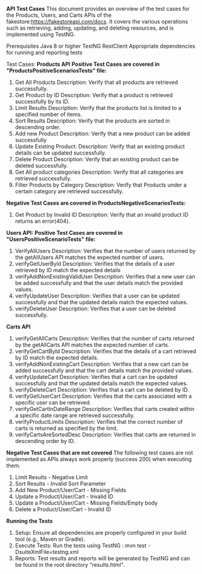 **API Test Cases**
This document provides an overview of the test cases for the Products, Users, and Carts APIs of the fakestore:https://fakestoreapi.com/docs.  It covers the various operations such as retrieving, adding, updating, and deleting resources, and is implemented using TestNG.

Prerequisites
Java 8 or higher
TestNG
RestClient
Appropriate dependencies for running and reporting tests

Test Cases:
**Products API**
**Positive Test Cases are covered in "ProductsPositiveScenariosTests" file:**
1. Get All Products
   Description: Verify that all products are retrieved successfully.
2. Get Product by ID
   Description: Verify that a product is retrieved successfully by its ID.
3. Limit Results
   Description: Verify that the products list is limited to a specified number of items.
4. Sort Results
   Description: Verify that the products are sorted in descending order.
5. Add new Product
   Description: Verify that a new product can be added successfully
6. Update Existing Product:
   Description: Verify that an existing product details can be updated successfully.
7. Delete Product
   Description: Verify that an existing product can be deleted successfully.
8. Get All product categories
   Description: Verify that all categories are retrieved successfully.
9. Filter Products by Category
   Description: Verify that Products under a certain category are retrieved successfully.

**Negative Test Cases are covered in ProductsNegativeScenariosTests:**
1. Get Product by Invalid ID
   Description: Verify that an invalid product ID returns an error(404).

**Users API:**
**Positive Test Cases are covered in "UsersPositiveScenarioTests" file:**
1. VerifyAllUsers
   Description: Verifies that the number of users returned by the getAllUsers API matches the expected number of users.
2. verifyGetUserById
   Description: Verifies that the details of a user retrieved by ID match the expected details
3. verifyAddNonExistingValidUser
   Description: Verifies that a new user can be added successfully and that the user details match the provided values.
4. verifyUpdateUser
   Description: Verifies that a user can be updated successfully and that the updated details match the expected values.
5. verifyDeleteUser
   Description: Verifies that a user can be deleted successfully.

**Carts API**
1. verifyGetAllCarts
   Description: Verifies that the number of carts returned by the getAllCarts API matches the expected number of carts.
2. verifyGetCartById
   Description: Verifies that the details of a cart retrieved by ID match the expected details.
3. verifyAddNonExistingCart
   Description: Verifies that a new cart can be added successfully and that the cart details match the provided values.
4. verifyUpdateCart
   Description: Verifies that a cart can be updated successfully and that the updated details match the expected values.
5. verifyDeleteCart
   Description: Verifies that a cart can be deleted by ID.
6. verifyGetUserCart
   Description: Verifies that the carts associated with a specific user can be retrieved.
7. verifyGetCartInDateRange
   Description: Verifies that carts created within a specific date range are retrieved successfully.
8. verifyProductLimits
   Description: Verifies that the correct number of carts is returned as specified by the limit.
9. verifyCartsAreSortedDesc
   Description: Verifies that carts are returned in descending order by ID.


**Negative Test Cases that are not covered**
The following test cases are not implemented as APIs always work properly (success 200) when executing them.
1. Limit Results - Negative Limit
2. Sort Results - Invalid Sort Parameter
3. Add New Product/User/Cart - Missing Fields
4. Update a Product/User/Cart - Invalid ID
5. Update a Product/User/Cart - Missing Fields/Empty body
6. Delete a Product/User/Cart - Invalid ID

**Running the Tests**
1. Setup: Ensure all dependencies are properly configured in your build tool (e.g., Maven or Gradle).
2. Execute Tests: Run the tests using TestNG : mvn test -DsuiteXmlFile=testng.xml
3. Reports: Test results and reports will be generated by TestNG and can be found in the root directory "results.html".